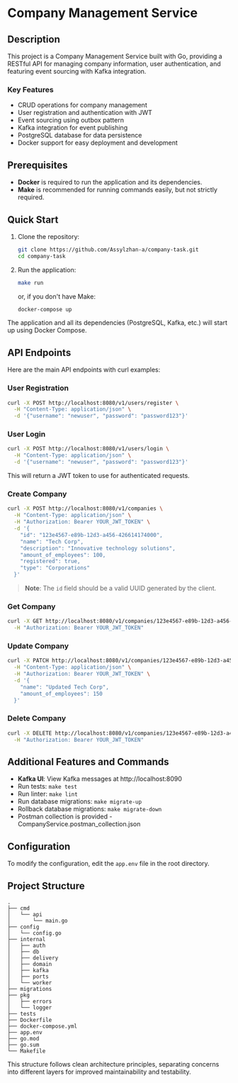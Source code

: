 # Company Management Service

## Description

This project is a Company Management Service built with Go, providing a RESTful API for managing company information, user authentication, and featuring event sourcing with Kafka integration.

### Key Features

- CRUD operations for company management
- User registration and authentication with JWT
- Event sourcing using outbox pattern
- Kafka integration for event publishing
- PostgreSQL database for data persistence
- Docker support for easy deployment and development

## Prerequisites

- **Docker** is required to run the application and its dependencies.
- **Make** is recommended for running commands easily, but not strictly required.

## Quick Start

1. Clone the repository:
   ```sh
   git clone https://github.com/Assylzhan-a/company-task.git
   cd company-task
   ```

2. Run the application:
   ```sh
   make run
   ```
   or, if you don't have Make:
   ```sh
   docker-compose up
   ```

The application and all its dependencies (PostgreSQL, Kafka, etc.) will start up using Docker Compose.

## API Endpoints

Here are the main API endpoints with curl examples:

### User Registration

```sh
curl -X POST http://localhost:8080/v1/users/register \
  -H "Content-Type: application/json" \
  -d '{"username": "newuser", "password": "password123"}'
```

### User Login

```sh
curl -X POST http://localhost:8080/v1/users/login \
  -H "Content-Type: application/json" \
  -d '{"username": "newuser", "password": "password123"}'
```

This will return a JWT token to use for authenticated requests.

### Create Company

```sh
curl -X POST http://localhost:8080/v1/companies \
  -H "Content-Type: application/json" \
  -H "Authorization: Bearer YOUR_JWT_TOKEN" \
  -d '{
    "id": "123e4567-e89b-12d3-a456-426614174000",
    "name": "Tech Corp",
    "description": "Innovative technology solutions",
    "amount_of_employees": 100,
    "registered": true,
    "type": "Corporations"
  }'
```

> **Note**: The `id` field should be a valid UUID generated by the client.

### Get Company

```sh
curl -X GET http://localhost:8080/v1/companies/123e4567-e89b-12d3-a456-426614174000 \
  -H "Authorization: Bearer YOUR_JWT_TOKEN"
```

### Update Company

```sh
curl -X PATCH http://localhost:8080/v1/companies/123e4567-e89b-12d3-a456-426614174000 \
  -H "Content-Type: application/json" \
  -H "Authorization: Bearer YOUR_JWT_TOKEN" \
  -d '{
    "name": "Updated Tech Corp",
    "amount_of_employees": 150
  }'
```

### Delete Company

```sh
curl -X DELETE http://localhost:8080/v1/companies/123e4567-e89b-12d3-a456-426614174000 \
  -H "Authorization: Bearer YOUR_JWT_TOKEN"
```

## Additional Features and Commands

- **Kafka UI**: View Kafka messages at http://localhost:8090
- Run tests: `make test`
- Run linter: `make lint`
- Run database migrations: `make migrate-up`
- Rollback database migrations: `make migrate-down`
- Postman collection is provided - CompanyService.postman_collection.json

## Configuration

To modify the configuration, edit the `app.env` file in the root directory.

## Project Structure

```
.
├── cmd
│   └── api
│       └── main.go
├── config
│   └── config.go
├── internal
│   ├── auth
│   ├── db
│   ├── delivery
│   ├── domain
│   ├── kafka
│   ├── ports
│   └── worker
├── migrations
├── pkg
│   ├── errors
│   └── logger
├── tests
├── Dockerfile
├── docker-compose.yml
├── app.env
├── go.mod
├── go.sum
└── Makefile
```

This structure follows clean architecture principles, separating concerns into different layers for improved maintainability and testability.
